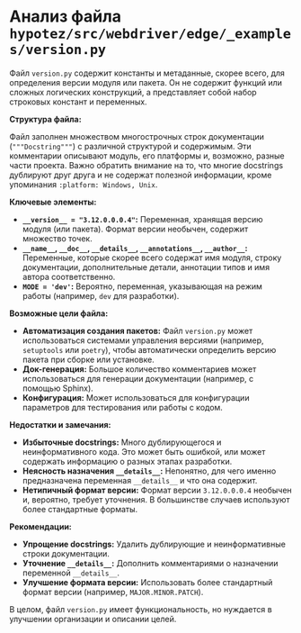 # Анализ файла `hypotez/src/webdriver/edge/_examples/version.py`

Файл `version.py` содержит константы и метаданные, скорее всего, для определения версии модуля или пакета.  Он не содержит функций или сложных логических конструкций, а представляет собой набор строковых констант и переменных.

**Структура файла:**

Файл заполнен множеством многострочных строк документации (`"""Docstring"""`) с различной структурой и содержимым.  Эти комментарии описывают модуль, его платформы и, возможно,  разные части проекта.  Важно обратить внимание на то, что многие docstrings дублируют друг друга и не содержат полезной информации, кроме упоминания `:platform: Windows, Unix`.

**Ключевые элементы:**

* **`__version__ = "3.12.0.0.0.4"`:**  Переменная, хранящая версию модуля (или пакета). Формат версии необычен, содержит множество точек.
* **`__name__`, `__doc__`, `__details__`, `__annotations__`, `__author__`:** Переменные, которые скорее всего содержат имя модуля, строку документации, дополнительные детали, аннотации типов и имя автора соответственно.
* **`MODE = 'dev'`:**  Вероятно, переменная, указывающая на режим работы (например, `dev` для разработки).

**Возможные цели файла:**

* **Автоматизация создания пакетов:** Файл `version.py` может использоваться системами управления версиями (например, `setuptools` или `poetry`), чтобы автоматически определить версию пакета при сборке или установке.
* **Док-генерация:**  Большое количество комментариев может использоваться для генерации документации (например, с помощью Sphinx).
* **Конфигурация:**  Может использоваться для конфигурации параметров для тестирования или работы с кодом.

**Недостатки и замечания:**

* **Избыточные docstrings:** Много дублирующегося и неинформативного кода.  Это может быть ошибкой, или может содержать информацию о разных этапах разработки.
* **Неясность назначения `__details__`:** Непонятно, для чего именно предназначена переменная `__details__` и что она содержит.
* **Нетипичный формат версии:** Формат версии `3.12.0.0.0.4` необычен и, вероятно, требует уточнения.  В большинстве случаев используют более стандартные форматы.

**Рекомендации:**

* **Упрощение docstrings:**  Удалить дублирующие и неинформативные строки документации.
* **Уточнение `__details__`:** Дополнить комментариями о назначении переменной `__details__`.
* **Улучшение формата версии:**  Использовать более стандартный формат версии (например, `MAJOR.MINOR.PATCH`).


В целом, файл `version.py` имеет функциональность, но нуждается в улучшении организации и описании целей.